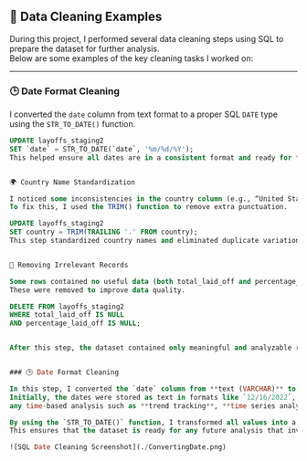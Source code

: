 ## 🧹 Data Cleaning Examples

During this project, I performed several data cleaning steps using SQL to prepare the dataset for further analysis.  
Below are some examples of the key cleaning tasks I worked on:

---

### 🕒 Date Format Cleaning
I converted the `date` column from text format to a proper SQL `DATE` type  
using the `STR_TO_DATE()` function.

```sql
UPDATE layoffs_staging2
SET `date` = STR_TO_DATE(`date`, '%m/%d/%Y');
This helped ensure all dates are in a consistent format and ready for time-based analysis.


🌍 Country Name Standardization

I noticed some inconsistencies in the country column (e.g., “United States.” vs “United States”).
To fix this, I used the TRIM() function to remove extra punctuation.

UPDATE layoffs_staging2
SET country = TRIM(TRAILING '.' FROM country);
This step standardized country names and eliminated duplicate variations


🧾 Removing Irrelevant Records

Some rows contained no useful data (both total_laid_off and percentage_laid_off were NULL).
These were removed to improve data quality.

DELETE FROM layoffs_staging2
WHERE total_laid_off IS NULL
AND percentage_laid_off IS NULL;


After this step, the dataset contained only meaningful and analyzable records.


### 🕒 Date Format Cleaning

In this step, I converted the `date` column from **text (VARCHAR)** to a proper **DATE** data type.  
Initially, the dates were stored as text in formats like `12/16/2022`, which made it difficult to perform  
any time-based analysis such as **trend tracking**, **time series analysis**, or **monthly aggregation**.  

By using the `STR_TO_DATE()` function, I transformed all values into a consistent SQL DATE format.  
This ensures that the dataset is ready for any future analysis that involves filtering or sorting by date.

![SQL Date Cleaning Screenshot](./ConvertingDate.png)
